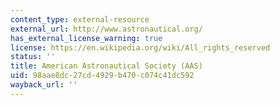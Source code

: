 ```yaml
---
content_type: external-resource
external_url: http://www.astronautical.org/
has_external_license_warning: true
license: https://en.wikipedia.org/wiki/All_rights_reserved
status: ''
title: American Astronautical Society (AAS)
uid: 98aae8dc-27cd-4929-b470-c074c41dc592
wayback_url: ''
---
```

